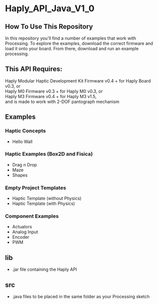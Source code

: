 # Haply_API_Java_V1_0

## How To Use This Repository
In this repository you'll find a number of examples that work with Processing. To explore the examples, download the correct firmware and load it onto your board. From there, download and run an example processing. 

## This API Requires:  
Haply Modular Haptic Development Kit Firmware v0.4 + for Haply Board v0.3, or  
Haply M0 Firmware v0.3 + for Haply M0 v0.3, or  
Haply M3 Firmware v0.4 + for Haply M3 v1.5,  
and is made to work with 2-DOF pantograph mechanism

## Examples
### Haptic Concepts
- Hello Wall

### Haptic Examples (Box2D and Fisica)
- Drag n Drop
- Maze
- Shapes

### Empty Project Templates
- Haptic Template (without Physics)
- Haptic Template (with Physics)

### Component Examples
- Actuators
- Analog Input
- Encoder
- PWM

## lib
- .jar file containing the Haply API

## src
- .java files to be placed in the same folder as your Processing sketch
